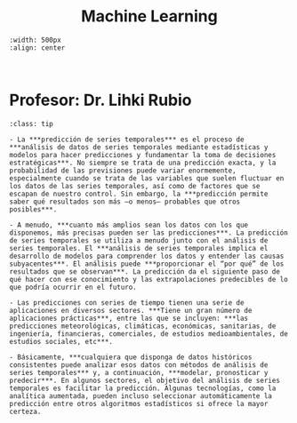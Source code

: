<center> 
<h1>
Machine Learning
</h1>
</center>

```{image} machinelearning_logo.jpg
:width: 500px
:align: center
```
</br>

# Profesor: Dr. Lihki Rubio

````{admonition} ***Introducción***
:class: tip

- La ***predicción de series temporales*** es el proceso de ***análisis de datos de series temporales mediante estadísticas y modelos para hacer predicciones y fundamentar la toma de decisiones estratégicas***. No siempre se trata de una predicción exacta, y la probabilidad de las previsiones puede variar enormemente, especialmente cuando se trata de las variables que suelen fluctuar en los datos de las series temporales, así como de factores que se escapan de nuestro control. Sin embargo, la ***predicción permite saber qué resultados son más —o menos— probables que otros posibles***. 

- A menudo, ***cuanto más amplios sean los datos con los que disponemos, más precisas pueden ser las predicciones***. La predicción de series temporales se utiliza a menudo junto con el análisis de series temporales. El ***análisis de series temporales implica el desarrollo de modelos para comprender los datos y entender las causas subyacentes***. El análisis puede ***proporcionar el “por qué” de los resultados que se observan***. La predicción da el siguiente paso de qué hacer con ese conocimiento y las extrapolaciones predecibles de lo que podría ocurrir en el futuro.

- Las predicciones con series de tiempo tienen una serie de aplicaciones en diversos sectores. ***Tiene un gran número de aplicaciones prácticas***, entre las que se incluyen: ***las predicciones meteorológicas, climáticas, económicas, sanitarias, de ingeniería, financieras, comerciales, de estudios medioambientales, de estudios sociales, etc***. 

- Básicamente, ***cualquiera que disponga de datos históricos consistentes puede analizar esos datos con métodos de análisis de series temporales*** y, a continuación, ***modelar, pronosticar y predecir***. En algunos sectores, el objetivo del análisis de series temporales es facilitar la predicción. Algunas tecnologías, como la analítica aumentada, pueden incluso seleccionar automáticamente la predicción entre otros algoritmos estadísticos si ofrece la mayor certeza.
````

<!-- ````{admonition} Evaluación

1. ***Parcial Teórico***: 30% "`Individual`" 
2. ***Parcial Práctico*** (**`Python`**): 30% "`Individual`"
3. ***Proyecto Final***: 40% "`Grupal`"
   - ***Aplicaciones***: *Energías Renovables, Contaminación, Finanzas, etc,....*
   - ***Componente teórico***: *Modelos: GARCH, Modelo Original*
   - ***Resultados numéricos***: Modelos: *ES, ARIMA, GARCH, ANN, Modelo Original*
   - ***Contenido**:
     - *Title*
     - *Abstract*
     - *Data*
     - *Numerical Results*
   - ***Formato***: [Jupyter Book](https://jupyterbook.org/en/stable/intro.html)
   - ***Tutorial***: [JBook Tutorial](https://youtu.be/m_wCMg2EmdQ?feature=shared)
```` -->

